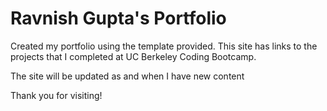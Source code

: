 # Ravnish Gupta's Portfolio
Created my portfolio using the template provided. This site has links to the projects that I completed at UC Berkeley Coding Bootcamp.

The site will be updated as and when I have new content

Thank you for visiting!